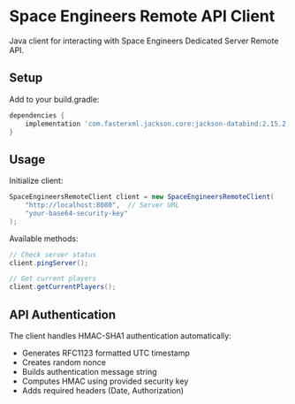 # Space Engineers Remote API Client

Java client for interacting with Space Engineers Dedicated Server Remote API.

## Setup

Add to your build.gradle:
```gradle
dependencies {
    implementation 'com.fasterxml.jackson.core:jackson-databind:2.15.2'
}
```

## Usage

Initialize client:
```java
SpaceEngineersRemoteClient client = new SpaceEngineersRemoteClient(
    "http://localhost:8080",  // Server URL
    "your-base64-security-key"
);
```

Available methods:
```java
// Check server status
client.pingServer();

// Get current players
client.getCurrentPlayers();
```

## API Authentication

The client handles HMAC-SHA1 authentication automatically:
- Generates RFC1123 formatted UTC timestamp
- Creates random nonce
- Builds authentication message string
- Computes HMAC using provided security key
- Adds required headers (Date, Authorization)